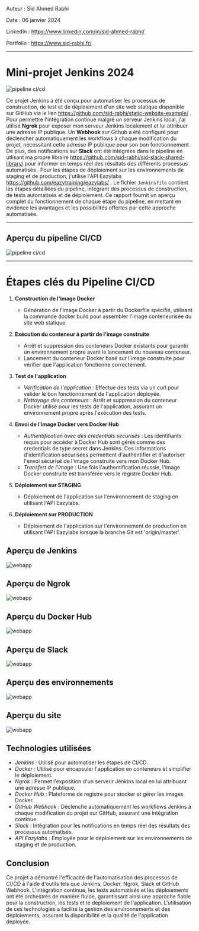 Auteur : Sid Ahmed Rabhi

Date : 06 janvier 2024

LinkedIn : https://www.linkedin.com/in/sid-ahmed-rabhi/

Portfolio : https://www.sid-rabhi.fr/

---


# Mini-projet Jenkins 2024

![pipeline ci/cd](images/CICD.png "pipeline ci/cd")

Ce projet Jenkins a été conçu pour automatiser les processus de construction, de test et de déploiement d'un site web statique disponible sur GitHub via le lien https://github.com/sid-rabhi/static-website-example/ .
Pour permettre l'intégration continue malgré un serveur Jenkins local, j'ai utilisé **Ngrok** pour exposer mon serveur Jenkins localement et lui attribuer une adresse IP publique. Un **Webhook** sur Github a été configuré pour déclencher automatiquement les workflows à chaque modification du projet, nécessitant cette adresse IP publique pour son bon fonctionnement.
De plus, des notifications sur **Slack** ont été intégrées dans le pipeline en utlisant ma propre libraire https://github.com/sid-rabhi/sid-slack-shared-library/ pour informer en temps réel des résultats des différents processus automatisés .
Pour les étapes de déploiement sur les environnements de staging et de production, j'utilise l'API Eazylabs https://github.com/eazytraining/eazylabs/ . 
Le fichier `Jenkinsfile` contient les étapes détaillées du pipeline, intégrant des processus de construction, de tests automatisés et de déploiement. Ce rapport fournit un aperçu complet du fonctionnement de chaque étape du pipeline, en mettant en évidence les avantages et les possibilités offertes par cette approche automatisée.

---

## Aperçu du pipeline CI/CD

![pipeline ci/cd](images/pipeline-jenkins.png "pipeline ci/cd")

---

# Étapes clés du Pipeline CI/CD 

1. **Construction de l'image Docker**
   - Génération de l'image Docker à partir du Dockerfile spécifié, utilisant la commande docker build pour assembler l'image conteneurisée du site web statique.
   
2. **Exécution du conteneur à partir de l'image construite**
   - Arrêt et suppression des conteneurs Docker existants pour garantir un environnement propre avant le lancement du nouveau conteneur.
   - Lancement du conteneur Docker basé sur l'image construite pour vérifier que l'application fonctionne correctement.

3. **Test de l'application**
   - *Vérification de l'application* : Effectue des tests via un curl pour valider le bon fonctionnement de l'application déployée.
   - *Nettoyage des conteneurs* : Arrêt et suppression du conteneur Docker utilisé pour les tests de l'application, assurant un environnement propre après l'exécution des tests.

4. **Envoi de l'image Docker vers Docker Hub**
   - *Authentification avec des credentials sécurisés* : Les identifiants requis pour accéder à Docker Hub sont gérés comme des credentials de type secret dans Jenkins. Ces informations d'identification sécurisées permettent d'authentifier et d'autoriser l'envoi sécurisé de l'image construite vers mon Docker Hub.
   - *Transfert de l'image* : Une fois l'authentification réussie, l'image Docker construite est transférée vers le registre Docker Hub.
   
5. **Déploiement sur STAGING**
   - Déploiement de l'application sur l'environnement de staging en utilisant l'API Eazylabs.

6. **Déploiement sur PRODUCTION**
   - Déploiement de l'application sur l'environnement de production en utilisant l'API Eazylabs lorsque la branche Git est 'origin/master'.

## Aperçu de Jenkins

![webapp](images/jenkins.png "webapp")

## Aperçu de Ngrok

![webapp](images/ngrok.png "webapp")


## Aperçu du Docker Hub

![webapp](images/dockerhub.png "webapp")

## Aperçu de Slack

![webapp](images/slack.png "webapp")

## Aperçu des environnements 

![webapp](images/dockerps.png "webapp")

## Aperçu du site

![webapp](images/app.png "webapp")





## Technologies utilisées

- *Jenkins* : Utilisé pour automatiser les étapes de CI/CD.
- *Docker* : Utilisé pour encapsuler l'application en conteneurs et simplifier le déploiement.
- *Ngrok* : Permet l'exposition d'un serveur Jenkins local en lui attribuant une adresse IP publique.
- *Docker Hub* : Plateforme de registre pour stocker et gérer les images Docker.
- *GitHub Webhook* : Déclenche automatiquement les workflows Jenkins à chaque modification du projet sur GitHub, assurant une intégration continue.
- *Slack* : Intégration pour les notifications en temps réel des résultats des processus automatisés.
- *API Eazylabs* : Employée pour le déploiement sur les environnements de staging et de production.


## Conclusion

Ce projet a démontré l'efficacité de l'automatisation des processus de CI/CD à l'aide d'outils tels que Jenkins, Docker, Ngrok, Slack et GitHub Webhook. L'intégration continue, les tests automatisés et les déploiements ont été orchestrés de manière fluide, garantissant ainsi une approche fiable pour la construction, les tests et le déploiement de l'application. L'utilisation de ces technologies a facilité la gestion des environnements et des déploiements, assurant la disponibilité et la qualité de l'application déployée.
